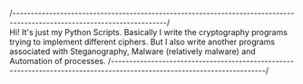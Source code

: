 /*------------------------------------------------------------------------------------------------------------------------*/\
Hi! It's just my Python Scripts. Basically I write the cryptography programs trying to implement different ciphers. 
But I also write another programs associated with Steganography, Malware (relatively malware) and Automation of processes.
/*------------------------------------------------------------------------------------------------------------------------*/
